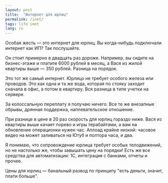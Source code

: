 ```yaml
---
layout: post
title:  "Интернет для юрлиц"
permalink: /inet/
tags: life inet
lang: ru
---
```


Особая жесть — это интернет для юрлиц. Вы когда-нибудь подключали интернет как
ИП? Так послушайте.

Он стоит примерно в двадцать раз дороже. Например, вы сидите на бизнес-этаже и
платите 6000 рублей в месяц, а Вася из жилой квартиры выше — 350 рублей. Разница
на порядок.

Это тот же самый интернет. Юрлицо не требует особого железа или проводов. Это
как одна и та же вода, которая по стояку заходит сначала в офис, а потом в
квартиру. Вся разница в типе учетки на сервере.

За колоссальную переплату я получаю ничего. Все те же внезапные обрывы, дрянная
поддержка, наплевательское отношение.

При разнице в цене в 20 раз скорость для юрлиц гораздо ниже. Вася из квартиры
выше качает порево и игры терабайтами, а вам на обновление операционки нужен
час. Аплоад крайне низкий: часовое видео на может заливаться на Ютуб и полтора
часа, и два.

Я понимаю, что сопровождение юрлица требует особых телодвижений, но не настолько
же, чтобы завышать цену на порядки! Есть же все средства для автоматизации: 1С,
интеграция с банками, отчеты и прочее.

Цены для юрлиц — банальный развод по принципу "есть деньги, значит, плати
больше".
